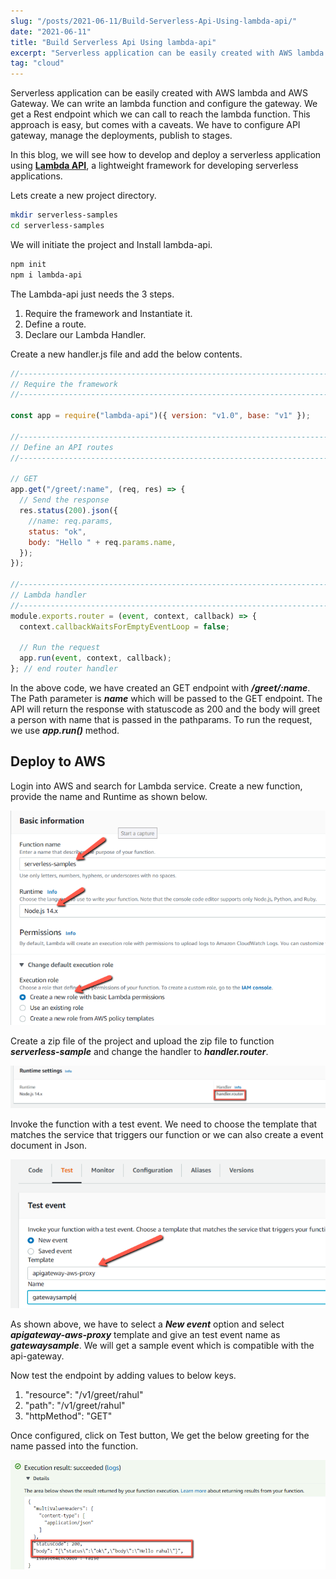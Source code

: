 ```yaml
---
slug: "/posts/2021-06-11/Build-Serverless-Api-Using-lambda-api/"
date: "2021-06-11"
title: "Build Serverless Api Using lambda-api"
excerpt: "Serverless application can be easily created with AWS lambda and AWS Gateway. We can write an lambda function and configure the gateway."
tag: "cloud"
---
```


Serverless application can be easily created with AWS lambda and AWS Gateway. We can write an lambda function and configure the gateway. We get a Rest endpoint which we can call to reach the lambda function. This approach is easy, but comes with a caveats. We have to configure API gateway, manage the deployments, publish to stages.

In this blog, we will see how to develop and deploy a serverless application using
<a href="https://www.npmjs.com/package/lambda-api" target="_blank">**Lambda API**</a>, a lightweight framework for developing serverless applications.

Lets create a new project directory.

```sh
mkdir serverless-samples
cd serverless-samples
```

We will initiate the project and Install lambda-api.

```sh
npm init
npm i lambda-api
```

The Lambda-api just needs the 3 steps.

1. Require the framework and Instantiate it.
2. Define a route.
3. Declare our Lambda Handler.

Create a new handler.js file and add the below contents.

```javascript
//----------------------------------------------------------------------------//
// Require the framework
//----------------------------------------------------------------------------//

const app = require("lambda-api")({ version: "v1.0", base: "v1" });

//----------------------------------------------------------------------------//
// Define an API routes
//----------------------------------------------------------------------------//

// GET
app.get("/greet/:name", (req, res) => {
  // Send the response
  res.status(200).json({
    //name: req.params,
    status: "ok",
    body: "Hello " + req.params.name,
  });
});

//----------------------------------------------------------------------------//
// Lambda handler
//----------------------------------------------------------------------------//
module.exports.router = (event, context, callback) => {
  context.callbackWaitsForEmptyEventLoop = false;

  // Run the request
  app.run(event, context, callback);
}; // end router handler
```

In the above code, we have created an GET endpoint with **_/greet/:name_**. The Path parameter is **_name_** which will be passed to the GET endpoint. The API will return the response with statuscode as 200 and the body will greet a person with name that is passed in the pathparams. To run the request, we use **_app.run()_** method.

## Deploy to AWS

Login into AWS and search for Lambda service. Create a new function, provide the name and Runtime as shown below.

![create-function](./create-function.png)

Create a zip file of the project and upload the zip file to function **_serverless-sample_** and change the handler to **_handler.router_**.

![handler-router](./handler-router.png)

Invoke the function with a test event. We need to choose the template that matches the service that triggers our function or we can also create a event document in Json.

![serverless-test-event](./serverless-test-event.png)

As shown above, we have to select a **_New event_** option and select **_apigateway-aws-proxy_** template and give an test event name as **_gatewaysample_**. We will get a sample event which is compatible with the api-gateway.

Now test the endpoint by adding values to below keys.

1. "resource": "/v1/greet/rahul"
2. "path": "/v1/greet/rahul"
3. "httpMethod": "GET"

Once configured, click on Test button, We get the below greeting for the name passed into the function.

![serverless-sample-output](./serverless-sample-output.png)
